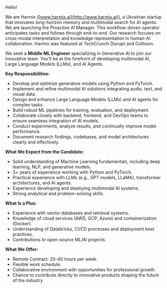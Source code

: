 Hello!

We are Harmix ([www.harmix.ai](http://www.harmix.ai)), a Ukrainian startup
that innovates long-horizon memory and multimodal search for AI agents. We are
launching the Proactive AI Manager. This workflow-driven operator anticipates
tasks and follows through end-to-end. Our research focuses on cross-modal
interpretation and knowledge representation in human-AI collaboration. Harmix
was featured at TechCrunch Disrupt and Collision.

We seek a **Middle ML Engineer** specializing in Generative AI to join our
innovative team. You’ll be at the forefront of developing multimodal AI, Large
Language Models (LLMs), and AI Agents.

**Key Responsibilities:**

  * Develop and optimize generative models using Python and PyTorch.
  * Implement and refine multimodal AI solutions integrating audio, text, and visual data.
  * Design and enhance Large Language Models (LLMs) and AI agents for complex tasks.
  * Build robust ML pipelines for training, evaluation, and deployment.
  * Collaborate closely with backend, frontend, and DevOps teams to ensure seamless integration of AI models.
  * Conduct experiments, analyze results, and continually improve model performance.
  * Document research findings, codebases, and model architectures clearly and effectively.

**What We Expect from the Candidate:**

  * Solid understanding of Machine Learning fundamentals, including deep learning, NLP, and generative models.
  * 3+ years of experience working with Python and PyTorch.
  * Practical experience with LLMs (e.g., GPT models, LLaMA), transformer architectures, and AI agents.
  * Experience developing and deploying multimodal AI systems.
  * Strong analytical and problem-solving skills.

**What Is a Plus:**

  * Experience with vector databases and retrieval systems.
  * Knowledge of cloud services (AWS, GCP, Azure) and containerization (Docker).
  * Understanding of Databricks, CI/CD processes and deployment best practices.
  * Contributions to open-source ML/AI projects.

**What We Offer:**

  * Remote Contract: 20-40 hours per week.
  * Flexible work schedule.
  * Collaborative environment with opportunities for professional growth.
  * Chance to contribute directly to innovative products shaping the future of the industry